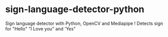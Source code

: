 # sign-language-detector-python

Sign language detector with Python, OpenCV and Mediapipe !
Detects sign for "Hello" "I Love you" and 'Yes"
